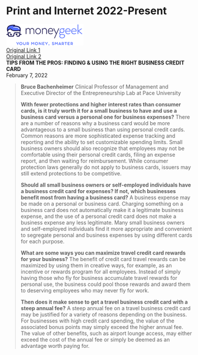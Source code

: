 # Print and Internet 2022-Present

[![moneygeek](images/moneygeek.png)](https://www.moneygeek.com/credit-cards/business/#expert=bruce-bachenheimer) <br/>
[Original Link 1](https://www.moneygeek.com/credit-cards/business/#expert=bruce-bachenheimer) <br/>
[Original Link 2](https://www.moneygeek.com/credit-cards/business/best-travel/#expert=bruce-bachenheimer) <br/>
**TIPS FROM THE PROS: FINDING & USING THE RIGHT BUSINESS CREDIT CARD** <br/>
February 7, 2022 <br/>
> **Bruce Bachenheimer** 
> Clinical Professor of Management and Executive Director of the Entrepreneurship Lab at Pace University
>  
> **With fewer protections and higher interest rates than consumer cards, is it truly worth it for a small business to have and use a business card versus a personal one for business expenses?**
> There are a number of reasons why a business card would be more advantageous to a small business than using personal credit cards. Common reasons are more sophisticated expense tracking and reporting and the ability to set customizable spending limits. Small business owners should also recognize that employees may not be comfortable using their personal credit cards, filing an expense report, and then waiting for reimbursement. While consumer protection laws generally do not apply to business cards, issuers may still extend protections to be competitive.
> 
> **Should all small business owners or self-employed individuals have a business credit card for expenses? If not, which businesses benefit most from having a business card?**
> A business expense may be made on a personal or business card. Charging something on a business card does not automatically make it a legitimate business expense, and the use of a personal credit card does not make a business expense any less legitimate. Many small business owners and self-employed individuals find it more appropriate and convenient to segregate personal and business expenses by using different cards for each purpose.
> 
> **What are some ways you can maximize travel credit card rewards for your business?**
> The benefit of credit card travel rewards can be maximized by using them in creative ways, for example, as an incentive or rewards program for all employees. Instead of simply having those who fly for business accumulate travel rewards for personal use, the business could pool those rewards and award them to deserving employees who may never fly for work.
>
> 
> **Then does it make sense to get a travel business credit card with a steep annual fee?**
> A steep annual fee on a travel business credit card may be justified for a variety of reasons depending on the business. For businesses with high credit card spending, the value of the associated bonus points may simply exceed the higher annual fee. The value of other benefits, such as airport lounge access, may either exceed the cost of the annual fee or simply be deemed as an advantage worth paying for.



